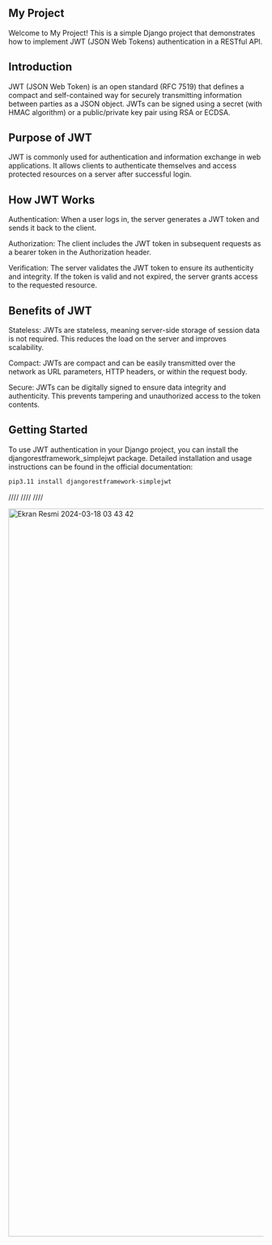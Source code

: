 ## My Project
Welcome to My Project! This is a simple Django project that demonstrates how to implement JWT (JSON Web Tokens) authentication in a RESTful API.

## Introduction
JWT (JSON Web Token) is an open standard (RFC 7519) that defines a compact and self-contained way for securely transmitting information between parties as a JSON object. JWTs can be signed using a secret (with HMAC algorithm) or a public/private key pair using RSA or ECDSA.

## Purpose of JWT
JWT is commonly used for authentication and information exchange in web applications. It allows clients to authenticate themselves and access protected resources on a server after successful login.

## How JWT Works
Authentication: When a user logs in, the server generates a JWT token and sends it back to the client.

Authorization: The client includes the JWT token in subsequent requests as a bearer token in the Authorization header.

Verification: The server validates the JWT token to ensure its authenticity and integrity. If the token is valid and not expired, the server grants access to the requested resource.

## Benefits of JWT
Stateless: JWTs are stateless, meaning server-side storage of session data is not required. This reduces the load on the server and improves scalability.

Compact: JWTs are compact and can be easily transmitted over the network as URL parameters, HTTP headers, or within the request body.

Secure: JWTs can be digitally signed to ensure data integrity and authenticity. This prevents tampering and unauthorized access to the token contents.

## Getting Started

To use JWT authentication in your Django project, you can install the djangorestframework_simplejwt package. Detailed installation and usage instructions can be found in the official documentation: 
```bash
pip3.11 install djangorestframework-simplejwt
```
////
////
////



<img width="1438" alt="Ekran Resmi 2024-03-18 03 43 42" src="https://github.com/ARTUMLU/DJANGO-CREATE-JASONWEBTOKEN/assets/86891887/eaf2fd6a-1db5-4360-aa05-053698a6b69d">


